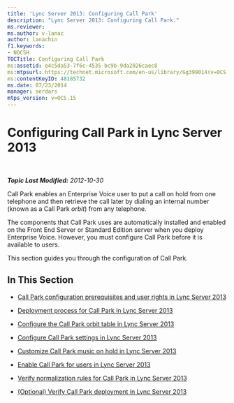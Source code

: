 ```yaml
---
title: 'Lync Server 2013: Configuring Call Park'
description: "Lync Server 2013: Configuring Call Park."
ms.reviewer: 
ms.author: v-lanac
author: lanachin
f1.keywords:
- NOCSH
TOCTitle: Configuring Call Park
ms:assetid: e4c5da53-7f6c-4535-bc9b-9da2026caec8
ms:mtpsurl: https://technet.microsoft.com/en-us/library/Gg399014(v=OCS.15)
ms:contentKeyID: 48185732
ms.date: 07/23/2014
manager: serdars
mtps_version: v=OCS.15
---
```


# Configuring Call Park in Lync Server 2013

<div data-xmlns="http://www.w3.org/1999/xhtml">

<div class="topic" data-xmlns="http://www.w3.org/1999/xhtml" data-msxsl="urn:schemas-microsoft-com:xslt" data-cs="https://msdn.microsoft.com/">

<div data-asp="https://msdn2.microsoft.com/asp">



</div>

<div id="mainSection">

<div id="mainBody">

<span> </span>

_**Topic Last Modified:** 2012-10-30_

Call Park enables an Enterprise Voice user to put a call on hold from one telephone and then retrieve the call later by dialing an internal number (known as a Call Park *orbit*) from any telephone.

The components that Call Park uses are automatically installed and enabled on the Front End Server or Standard Edition server when you deploy Enterprise Voice. However, you must configure Call Park before it is available to users.

This section guides you through the configuration of Call Park.

<div>

## In This Section

  - [Call Park configuration prerequisites and user rights in Lync Server 2013](lync-server-2013-call-park-configuration-prerequisites-and-user-rights.md)

  - [Deployment process for Call Park in Lync Server 2013](lync-server-2013-deployment-process-for-call-park.md)

  - [Configure the Call Park orbit table in Lync Server 2013](lync-server-2013-configure-the-call-park-orbit-table.md)

  - [Configure Call Park settings in Lync Server 2013](lync-server-2013-configure-call-park-settings.md)

  - [Customize Call Park music on hold in Lync Server 2013](lync-server-2013-customize-call-park-music-on-hold.md)

  - [Enable Call Park for users in Lync Server 2013](lync-server-2013-enable-call-park-for-users.md)

  - [Verify normalization rules for Call Park in Lync Server 2013](lync-server-2013-verify-normalization-rules-for-call-park.md)

  - [(Optional) Verify Call Park deployment in Lync Server 2013](lync-server-2013-optional-verify-call-park-deployment.md)

</div>

</div>

<span> </span>

</div>

</div>

</div>

